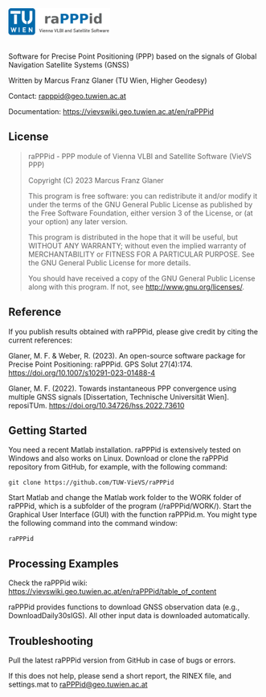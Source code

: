 <img src="/CODE/VISUAL/logo_01.png" alt="raPPPid logo" width="40%" height="40%">
<br/>
<br/>

Software for Precise Point Positioning (PPP) based on the signals of Global Navigation Satellite Systems (GNSS)

Written by Marcus Franz Glaner (TU Wien, Higher Geodesy)

Contact: rapppid@geo.tuwien.ac.at

Documentation: https://vievswiki.geo.tuwien.ac.at/en/raPPPid


## License
> raPPPid - PPP module of Vienna VLBI and Satellite Software (VieVS PPP)
>
> Copyright (C) 2023 Marcus Franz Glaner
>
> This program is free software: you can redistribute it and/or modify
> it under the terms of the GNU General Public License as published by
> the Free Software Foundation, either version 3 of the License, or
> (at your option) any later version.
>
> This program is distributed in the hope that it will be useful,
> but WITHOUT ANY WARRANTY; without even the implied warranty of
> MERCHANTABILITY or FITNESS FOR A PARTICULAR PURPOSE. See the
> GNU General Public License for more details.
>
> You should have received a copy of the GNU General Public License
> along with this program.  If not, see <http://www.gnu.org/licenses/>.


## Reference
If you publish results obtained with raPPPid, please give credit by citing the current references:

Glaner, M. F. & Weber, R. (2023). An open-source software package for Precise Point Positioning: raPPPid. GPS Solut 27(4):174. https://doi.org/10.1007/s10291-023-01488-4

Glaner, M. F. (2022). Towards instantaneous PPP convergence using multiple GNSS signals [Dissertation, Technische Universität Wien]. reposiTUm. https://doi.org/10.34726/hss.2022.73610



## Getting Started
You need a recent Matlab installation. raPPPid is extensively tested on Windows and also works on Linux. Download or clone the raPPPid repository from GitHub, for example, with the following command:
```
git clone https://github.com/TUW-VieVS/raPPPid
```
Start Matlab and change the Matlab work folder to the WORK folder of raPPPid, which is a subfolder of the program (/raPPPid/WORK/). Start the Graphical User Interface (GUI) with the function raPPPid.m. You might type the following command into the command window: 
```
raPPPid
```


## Processing Examples
Check the raPPPid wiki: https://vievswiki.geo.tuwien.ac.at/en/raPPPid/table_of_content

raPPPid provides functions to download GNSS observation data (e.g., DownloadDaily30sIGS). All other input data is downloaded automatically.


## Troubleshooting
Pull the latest raPPPid version from GitHub in case of bugs or errors. 

If this does not help, please send a short report, the RINEX file, and settings.mat to raPPPid@geo.tuwien.ac.at